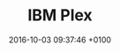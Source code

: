 ---
title: IBM Plex
date: 2016-10-03 09:37:46 +0100
link: "https://github.com/IBM/plex"
description: "Designed to work well in user interface environments as well as other mediums, the Plex family comes in  Sans, Serif, Mono and Sans Condensed."
category: 
- Typography
resource-type: 
- _resource-types/fonts.md
---
